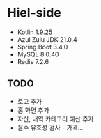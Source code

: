 # Hiel-side
- Kotlin 1.9.25
- Azul Zulu JDK 21.0.4
- Spring Boot 3.4.0
- MySQL 8.0.40
- Redis 7.2.6

## TODO
- 로고 추가
- 홈 화면 추가
- 자산, 내역 카테고리 예산 추가
- 음수 유효성 검사 - 가격...
